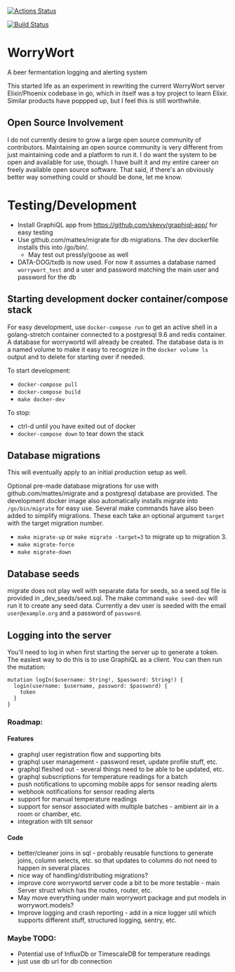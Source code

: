 [![Actions Status](https://github.com/jmichalicek/worrywort-server-go/workflows/build/badge.svg)](https://github.com/jmichalicek/worrywort-server-go/actions)

[![Build Status](https://travis-ci.org/jmichalicek/worrywort-server-go.svg?branch=master)](https://travis-ci.org/jmichalicek/worrywort-server-go)

# WorryWort

A beer fermentation logging and alerting system

This started life as an experiment in rewriting the current WorryWort server Elixir/Phoenix codebase in go, which in itself was a toy project to learn Elixir. Similar products have poppped up, but I feel this is still worthwhile.

## Open Source Involvement

I do not currently desire to grow a large open source community of contributors. Maintaining an open source community is very different from just maintaining code and a platform to run it. I do want the system to be open and available for use, though. I have built it and my entire career on freely available open source software. That said, if there's an obviously better way something could or should be done, let me know.

# Testing/Development

* Install GraphiQL app from https://github.com/skevy/graphiql-app/ for easy testing
* Use github.com/mattes/migrate for db migrations.  The dev dockerfile installs this into /go/bin/.
  * May test out pressly/goose as well
* DATA-DOG/txdb is now used.  For now it assumes a database named `worrywort_test` and a user and password
  matching the main user and password for the db

## Starting development docker container/compose stack

For easy development, use `docker-compose run` to get an active shell in a golang-stretch container connected to a postgresql 9.6 and redis container.  A database for worrywortd will already be created.  The database data is in a named volume to make it easy to recognize in the `docker volume ls` output and to delete for starting over if needed.

To start development:

* `docker-compose pull`
* `docker-compose build`
* `make docker-dev`

To stop:
* ctrl-d until you have exited out of docker
* `docker-compose down` to tear down the stack

## Database migrations

This will eventually apply to an initial production setup as well.

Optional pre-made database migrations for use with github.com/mattes/migrate and a postgresql database are provided.  The development docker image also automatically installs migrate into `/go/bin/migrate` for easy use.  Several make commands have also been added to simplify migrations.  These each take an optional argument `target` with the target migration number.

* `make migrate-up` or `make migrate -target=3` to migrate up to migration 3.
* `make migrate-force`
* `make migrate-down`


## Database seeds

migrate does not play well with separate data for seeds, so a seed.sql file is provided in  _dev_seeds/seed.sql.  The make command `make seed-dev` will run it to create any seed data. Currently a dev user is seeded with the email `user@example.org` and a password of `password`.

## Logging into the server

You'll need to log in when first starting the server up to generate a token.  The easiest way to do this is to use GraphiQL as a client.  You can then run the mutation:

```
mutation logIn($username: String!, $password: String!) {
  login(username: $username, password: $password) {
    token
  }
}
```

### Roadmap:

#### Features
* graphql user registration flow and supporting bits
* graphql user management - password reset, update profile stuff, etc.
* graphql fleshed out - several things need to be able to be updated, etc.
* graphql subscriptions for temperature readings for a batch
* push notifications to upcoming mobile apps for sensor reading alerts
* webhook notifications for sensor reading alerts
* support for manual temperature readings
* support for sensor associated with multiple batches - ambient air in a room or chamber, etc.
* integration with tilt sensor


#### Code
* better/cleaner joins in sql - probably reusable functions to generate joins, column selects, etc. so that updates to columns do not need to happen in several places
* nice way of handling/distributing migrations?
* improve core worrywortd server code a bit to be more testable - main Server struct which has the routes, router, etc.
* May move everything under main worrywort package and put models in worrywort.models?
* Improve logging and crash reporting - add in a nice logger util which supports different stuff, structured logging, sentry, etc.


### Maybe TODO:
* Potential use of InfluxDb or TimescaleDB for temperature readings
* just use db url for db connection
